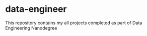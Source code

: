 # data-engineer
This repository contains my all projects completed as part of Data Engineering Nanodegree
